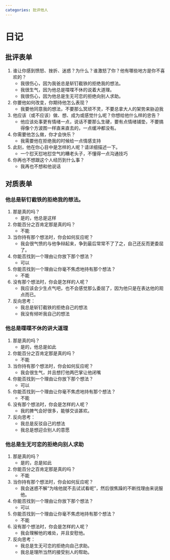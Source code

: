 ```yaml
---
categories: 批评他人
---
```


# 日记

## 批评表单

1. 谁让你感到愤怒、挫折、迷惑？为什么？谁激怒了你？他有哪些地方是你不喜欢的？
    - 我很伤心，因为我爸总是斩钉截铁的拒绝我的想法。
    - 我很生气，因为他总是喋喋不休的说着大道理。
    - 我很伤心，因为他总是生无可恋的拒绝向别人求助。
2. 你要他如何改变，你期待他怎么表现？
    - 我要他同意我的想法，不要那么冥顽不灵，不要总拿大人的架势来胁迫我
3. 他应该（或不应该）做、想、成为或感觉什么呢？你想给他什么样的忠告？
    - 他应该处事更有情绪一点，说话不要那么生硬，要有点情绪铺垫，不要搞得像个方波图一样直来直去的，一点缓冲都没有。
4. 你需要他怎么做，你才会快乐？
    - 我需要他在拒绝我的时候给一点情感支持
5. 此刻，他在你心目中是怎样的人呢？请详细描述一下。
    - 一个怼天怼地怼空气的糟老头子，不懂得一点沟通技巧
6. 你再也不想跟这个人经历到什么事？
    - 我再也不想和他说话

## 对质表单

### 他总是斩钉截铁的拒绝我的想法。

1. 那是真的吗？
    - 是的，他总是这样
2. 你能百分之百肯定那是真的吗？
    - 不能
3. 当你持有那个想法时，你会如何反应呢？
    - 我会很气愤的与他争辩起来，争到最后常常不了了之，自己还反而更委屈了。
4. 你能否找到一个理由让你放下那个想法？
    - 可以
5. 你能否找到一个理由让你毫不焦虑地持有那个想法？
    - 不能
6. 没有那个想法时，你会是怎样的人呢？
    - 我应该会少生点气吧，也不会感觉那么委屈了，因为他只是在表达他的观点而已。
7. 反向思考：
    - 我总是斩钉截铁的拒绝自己的想法
    - 我没有倾听我自己的想法

### 他总是喋喋不休的讲大道理

1. 那是真的吗？
    - 是的，他总是如此
2. 你能百分之百肯定那是真的吗？
    - 不能
3. 当你持有那个想法时，你会如何反应呢？
    - 我会很生气，并且想打他两巴掌让他闭嘴
4. 你能否找到一个理由让你放下那个想法？
    - 可以
5. 你能否找到一个理由让你毫不焦虑地持有那个想法？
    - 不能
6. 没有那个想法时，你会是怎样的人呢？
    - 我的脾气会好很多，能够交谈甚欢。
7. 反向思考：
    - 我总是反驳自己的想法
    - 我总是想迎合别人的意愿

### 他总是生无可恋的拒绝向别人求助

1. 那是真的吗？
    - 是的，总是如此
2. 你能百分之百肯定那是真的吗？
    - 不能
3. 当你持有那个想法时，你会如何反应呢？
    - 我会迷惑不解“为啥他就不去试试看呢”，然后很焦躁的不断找理由来说服他。
4. 你能否找到一个理由让你放下那个想法？
    - 可以
5. 你能否找到一个理由让你毫不焦虑地持有那个想法？
    - 不能
6. 没有那个想法时，你会是怎样的人呢？
    - 我会理解他的难处，并且安慰他。
7. 反向思考：
    - 我总是生无可恋的拒绝向自己求助。
    - 我总是理所当然的接受别人的帮助。
